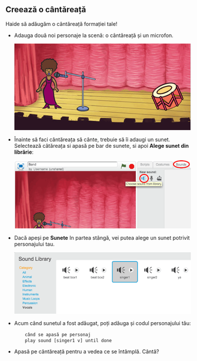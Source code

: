 ## Creează o cântăreață

Haide să adăugăm o cântăreață formației tale!

+ Adauga două noi personaje la scenă: o cântăreață și un microfon.
    
    ![captură de ecran](images/band-singer-mic.png)

+ Înainte să faci cântăreața să cânte, trebuie să îi adaugi un sunet. Selectează câtăreața si apasă pe bar de sunete, si apoi **Alege sunet din librărie**:
    
    ![captură de ecran](images/band-import-sound.png)

+ Dacă apeși pe **Sunete** In partea stângă, vei putea alege un sunet potrivit personajului tau.
    
    ![captură de ecran](images/band-choose-sound.png)

+ Acum când sunetul a fost adăugat, poți adăuga și codul personajului tău:
    
    ```blocks
        când se apasă pe personaj
        play sound [singer1 v] until done
    ```

+ Apasă pe cântăreață pentru a vedea ce se întâmplă. Cântă?